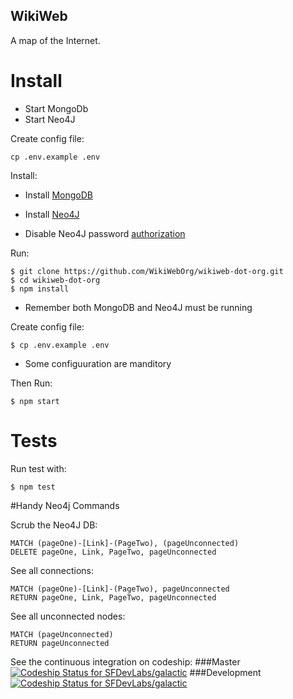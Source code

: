 
## WikiWeb

A map of the Internet.

# Install

 - Start MongoDb
 - Start Neo4J

Create config file:

```
cp .env.example .env
```

Install:

* Install [MongoDB](https://www.mongodb.com/download-center#community)

* Install [Neo4J](https://neo4j.com/download/)

* Disable Neo4J password [authorization](http://stackoverflow.com/questions/29096616/how-to-disable-basic-auth-on-neo4j-2-2-0-rc01)

Run:
```
$ git clone https://github.com/WikiWebOrg/wikiweb-dot-org.git
$ cd wikiweb-dot-org
$ npm install
```

* Remember both MongoDB and Neo4J must be running

Create config file:
```
$ cp .env.example .env
```
* Some configuuration are manditory

Then Run:

```
$ npm start
```
# Tests
Run test with:

	$ npm test

#Handy Neo4j Commands

Scrub the Neo4J DB:

``` Neo4j
MATCH (pageOne)-[Link]-(PageTwo), (pageUnconnected)
DELETE pageOne, Link, PageTwo, pageUnconnected
```

See all connections:

``` Neo4j
MATCH (pageOne)-[Link]-(PageTwo), pageUnconnected
RETURN pageOne, Link, PageTwo, pageUnconnected
```

See all unconnected nodes:

``` Neo4j
MATCH (pageUnconnected)
RETURN pageUnconnected
```


See the continuous integration on codeship:
###Master
[ ![Codeship Status for SFDevLabs/galactic](https://codeship.com/projects/e11ce800-0103-0134-bf1e-2e7e86e65593/status?branch=master)](https://codeship.com/projects/153417)
###Development
[ ![Codeship Status for SFDevLabs/galactic](https://codeship.com/projects/e11ce800-0103-0134-bf1e-2e7e86e65593/status?branch=development)](https://codeship.com/projects/153417)
